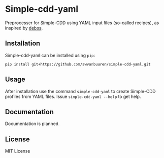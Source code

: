 # Simple-cdd-yaml

Preprocesser for Simple-CDD using YAML input files (so-called recipes), as inspired by
[debos](https://github.com/go-debos/debos).

## Installation

Simple-cdd-yaml can be installed using `pip`:
```
pip install git+https://github.com/swvanbuuren/simple-cdd-yaml.git
```

## Usage

After installation use the command `simple-cdd-yaml` to create Simple-CDD profiles from YAML files. Issue `simple-cdd-yaml --help` to get help.

## Documentation

Documentation is planned.

## License

MIT License
